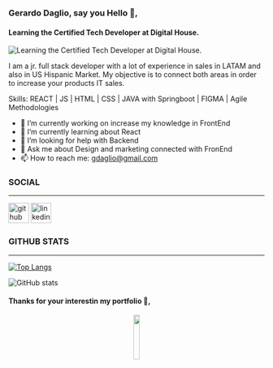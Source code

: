 ### Gerardo Daglio, say you Hello 👋,
#### Learning the Certified Tech Developer at Digital House.

![Learning the Certified Tech Developer at Digital House.](https://static.wixstatic.com/media/15dec0_f08304e9f54a4d5aa46b53bd677cdef2~mv2.png)

I am a jr. full stack developer with a lot of experience in sales in LATAM and also in US Hispanic Market. My objective is to connect both areas in order to increase your products IT sales.   

Skills: REACT | JS | HTML | CSS | JAVA with Springboot | FIGMA | Agile Methodologies 

- 🔭 I’m currently working on increase my knowledge in FrontEnd 
- 🌱 I’m currently learning about React 
- 🤔 I’m looking for help with Backend 
- 💬 Ask me about Design and marketing connected with FronEnd 
- 📫 How to reach me: gdaglio@gmail.com 

### SOCIAL
___

[<img src='https://cdn.jsdelivr.net/npm/simple-icons@3.0.1/icons/github.svg' alt='github' height='40'>](https://github.com/Gerardo19D80)  [<img src='https://cdn.jsdelivr.net/npm/simple-icons@3.0.1/icons/linkedin.svg' alt='linkedin' height='40'>](https://www.linkedin.com/in/dagliogerardo//) 

### GITHUB STATS
____

[![Top Langs](https://github-readme-stats.vercel.app/api/top-langs/?username=Gerardo19D80)](https://github.com/anuraghazra/github-readme-stats)

![GitHub stats](https://github-readme-stats.vercel.app/api?username=Gerardo19D80&show_icons=true) 

#### Thanks for your interestin my portfolio 👋,

<div  align = "center">
<img width="15%" src="https://static.wixstatic.com/media/15dec0_9521a58cadcc41f68611211a8e805160~mv2.png">
</div>
